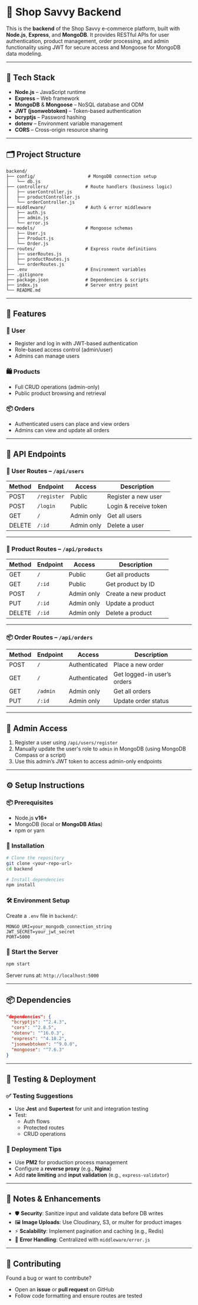 # 🛒 Shop Savvy Backend

This is the **backend** of the Shop Savvy e-commerce platform, built with **Node.js**, **Express**, and **MongoDB**. It provides RESTful APIs for user authentication, product management, order processing, and admin functionality using JWT for secure access and Mongoose for MongoDB data modeling.

---

## 🔧 Tech Stack

- **Node.js** – JavaScript runtime
- **Express** – Web framework
- **MongoDB** & **Mongoose** – NoSQL database and ODM
- **JWT (jsonwebtoken)** – Token-based authentication
- **bcryptjs** – Password hashing
- **dotenv** – Environment variable management
- **CORS** – Cross-origin resource sharing

---

## 🗂️ Project Structure

```
backend/
├── config/                    # MongoDB connection setup
│   └── db.js
├── controllers/              # Route handlers (business logic)
│   ├── userController.js
│   ├── productController.js
│   └── orderController.js
├── middleware/               # Auth & error middleware
│   ├── auth.js
│   ├── admin.js
│   └── error.js
├── models/                   # Mongoose schemas
│   ├── User.js
│   ├── Product.js
│   └── Order.js
├── routes/                   # Express route definitions
│   ├── userRoutes.js
│   ├── productRoutes.js
│   └── orderRoutes.js
├── .env                      # Environment variables
├── .gitignore
├── package.json              # Dependencies & scripts
├── index.js                  # Server entry point
└── README.md
```

---

## 🚀 Features

### 👤 User

- Register and log in with JWT-based authentication
- Role-based access control (admin/user)
- Admins can manage users

### 🛍️ Products

- Full CRUD operations (admin-only)
- Public product browsing and retrieval

### 📦 Orders

- Authenticated users can place and view orders
- Admins can view and update all orders

---

## 📍 API Endpoints

### 🔐 User Routes – `/api/users`

| Method | Endpoint      | Access       | Description              |
|--------|---------------|--------------|--------------------------|
| POST   | `/register`   | Public       | Register a new user      |
| POST   | `/login`      | Public       | Login & receive token    |
| GET    | `/`           | Admin only   | Get all users            |
| DELETE | `/:id`        | Admin only   | Delete a user            |

---

### 🛒 Product Routes – `/api/products`

| Method | Endpoint     | Access     | Description               |
|--------|--------------|------------|---------------------------|
| GET    | `/`          | Public     | Get all products          |
| GET    | `/:id`       | Public     | Get product by ID         |
| POST   | `/`          | Admin only | Create a new product      |
| PUT    | `/:id`       | Admin only | Update a product          |
| DELETE | `/:id`       | Admin only | Delete a product          |

---

### 📦 Order Routes – `/api/orders`

| Method | Endpoint      | Access       | Description                     |
|--------|---------------|--------------|---------------------------------|
| POST   | `/`           | Authenticated | Place a new order               |
| GET    | `/`           | Authenticated | Get logged-in user’s orders     |
| GET    | `/admin`      | Admin only   | Get all orders                  |
| PUT    | `/:id`        | Admin only   | Update order status             |

---

## 🔐 Admin Access

1. Register a user using `/api/users/register`
2. Manually update the user's role to `admin` in MongoDB (using MongoDB Compass or a script)
3. Use this admin’s JWT token to access admin-only endpoints

---

## ⚙️ Setup Instructions

### 📦 Prerequisites

- Node.js **v16+**
- MongoDB (local or **MongoDB Atlas**)
- npm or yarn

### 🧰 Installation

```bash
# Clone the repository
git clone <your-repo-url>
cd backend

# Install dependencies
npm install
```

### 🛠️ Environment Setup

Create a `.env` file in `backend/`:

```env
MONGO_URI=your_mongodb_connection_string
JWT_SECRET=your_jwt_secret
PORT=5000
```

### 🚀 Start the Server

```bash
npm start
```

Server runs at: `http://localhost:5000`

---

## 📦 Dependencies

```json
"dependencies": {
  "bcryptjs": "^2.4.3",
  "cors": "^2.8.5",
  "dotenv": "^16.0.3",
  "express": "^4.18.2",
  "jsonwebtoken": "^9.0.0",
  "mongoose": "^7.6.3"
}
```

---

## 🧪 Testing & Deployment

### ✅ Testing Suggestions

- Use **Jest** and **Supertest** for unit and integration testing
- Test:
  - Auth flows
  - Protected routes
  - CRUD operations

### 🚀 Deployment Tips

- Use **PM2** for production process management
- Configure a **reverse proxy** (e.g., **Nginx**)
- Add **rate limiting** and **input validation** (e.g., `express-validator`)

---

## 📌 Notes & Enhancements

- 🛡️ **Security**: Sanitize input and validate data before DB writes
- 🖼️ **Image Uploads**: Use Cloudinary, S3, or multer for product images
- ⚡ **Scalability**: Implement pagination and caching (e.g., Redis)
- 🐞 **Error Handling**: Centralized with `middleware/error.js`

---

## 🤝 Contributing

Found a bug or want to contribute?

- Open an **issue** or **pull request** on GitHub
- Follow code formatting and ensure routes are tested
